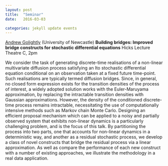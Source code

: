 ```yaml
---
layout: post
title:  "Seminar"
date:   2016-03-03

categories: jekyll update events
---
```


[Andrew Golightly](http://www.mas.ncl.ac.uk/~nag48/) (University of Newcastle)
**Building bridges: Improved bridge constructs for stochastic differential equations**
Hicks Lecture Theatre C, 2pm

We consider the task of generating discrete-time realisations of a non-linear multivariate 
diffusion process satisfying an Ito stochastic differential equation conditional 
on an observation taken at a fixed future time-point. Such realisations are typically termed 
diffusion bridges. Since, in general, no closed form expression exists for the transition 
densities of the process of interest, a widely adopted solution works with the Euler-Maruyama 
approximation, by replacing the intractable transition densities with Gaussian approximations. 
However, the density of the conditioned discrete-time process remains intractable, necessitating 
the use of computationally intensive methods such as Markov chain Monte Carlo. Designing an 
efficient proposal mechanism which can be applied to a noisy and partially observed system 
that exhibits non-linear dynamics is a particularly challenging problem, and is the focus of this talk. 
By partitioning the process into two parts, one that accounts for non-linear dynamics in 
a deterministic way, and another as a residual stochastic process, we develop a class of 
novel constructs that bridge the residual process via a linear approximation. As well as 
compare the performance of each new construct with a number of existing approaches, we 
illustrate the methodology in a real data application.